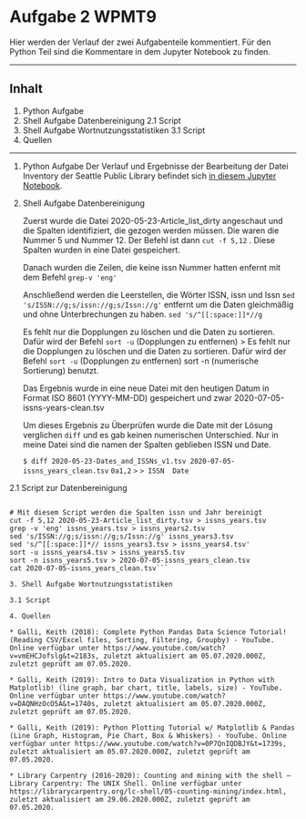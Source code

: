 # Aufgabe 2 WPMT9
Hier werden der Verlauf der zwei Aufgabenteile kommentiert. Für den Python Teil sind die Kommentare in dem Jupyter Notebook zu finden.

-----

## Inhalt
1. Python Aufgabe
2. Shell Aufgabe Datenbereinigung
2.1 Script
3. Shell Aufgabe Wortnutzungsstatistiken
3.1 Script
4. Quellen
------

1. Python Aufgabe
Der Verlauf und Ergebnisse der Bearbeitung der Datei Inventory der Seattle Public Library befindet sich [in diesem Jupyter Notebook](https://github.com/monalto/WPMT9.2/blob/master/Inventur%20der%20Seattle%20Public%20Library.ipynb).

2. Shell Aufgabe Datenbereinigung
 
    Zuerst wurde die Datei 2020-05-23-Article_list_dirty angeschaut und die Spalten identifiziert, die gezogen werden müssen. Die waren die Nummer 5 und Nummer 12. Der Befehl ist dann ```cut -f 5,12``` . Diese Spalten wurden in eine Datei gespeichert.

    Danach wurden die Zeilen, die keine issn Nummer hatten enfernt mit dem Befehl ```grep-v 'eng'```

    Anschließend werden die Leerstellen, die Wörter ISSN, issn und Issn s```ed 's/ISSN://g;s/issn://g;s/Issn://g'``` entfernt um die Daten gleichmäßig und ohne Unterbrechungen zu haben. ```sed 's/^[[:space:]]*//g```

    Es fehlt nur die Dopplungen zu löschen und die Daten zu sortieren. Dafür wird der Befehl ```sort -u``` (Dopplungen zu entfernen) > Es fehlt nur die Dopplungen zu löschen und die Daten zu sortieren. Dafür wird der Befehl ```sort -u``` (Dopplungen zu entfernen) sort -n (numerische Sortierung) benutzt.

    Das Ergebnis wurde in eine neue Datei mit den heutigen Datum in Format ISO 8601 (YYYY-MM-DD) gespeichert und zwar 2020-07-05-issns-years-clean.tsv

    Um dieses Ergebnis zu Überprüfen wurde die Date mit der Lösung verglichen ```diff``` und es gab keinen numerischen Unterschied. Nur in meine Datei sind die namen der Spalten geblieben ISSN und Date.
    
    ```$ diff 2020-05-23-Dates_and_ISSNs_v1.tsv 2020-07-05-issns_years_clean.tsv```
```0a1,2```
```>```
```> ISSN  Date```

2.1 Script zur Datenbereinigung
```#!/bin/bash

# Mit diesem Script werden die Spalten issn und Jahr bereinigt
cut -f 5,12 2020-05-23-Article_list_dirty.tsv > issns_years.tsv
grep -v 'eng' issns_years.tsv > issns_years2.tsv
sed 's/ISSN://g;s/issn://g;s/Issn://g' issns_years3.tsv
sed 's/^[[:space:]]*// issns_years3.tsv > issns_years4.tsv'
sort -u issns_years4.tsv > issns_years5.tsv
sort -n issns_years5.tsv > 2020-07-05-issns_years_clean.tsv
cat 2020-07-05-issns_years_clean.tsv```

3. Shell Aufgabe Wortnutzungsstatistiken

3.1 Script

4. Quellen

* Galli, Keith (2018): Complete Python Pandas Data Science Tutorial! (Reading CSV/Excel files, Sorting, Filtering, Groupby) - YouTube. Online verfügbar unter https://www.youtube.com/watch?v=vmEHCJofslg&t=2183s, zuletzt aktualisiert am 05.07.2020.000Z, zuletzt geprüft am 07.05.2020.

* Galli, Keith (2019): Intro to Data Visualization in Python with Matplotlib! (line graph, bar chart, title, labels, size) - YouTube. Online verfügbar unter https://www.youtube.com/watch?v=DAQNHzOcO5A&t=1740s, zuletzt aktualisiert am 05.07.2020.000Z, zuletzt geprüft am 07.05.2020.

* Galli, Keith (2019): Python Plotting Tutorial w/ Matplotlib & Pandas (Line Graph, Histogram, Pie Chart, Box & Whiskers) - YouTube. Online verfügbar unter https://www.youtube.com/watch?v=0P7QnIQDBJY&t=1739s, zuletzt aktualisiert am 05.07.2020.000Z, zuletzt geprüft am 07.05.2020.

* Library Carpentry (2016-2020): Counting and mining with the shell – Library Carpentry: The UNIX Shell. Online verfügbar unter https://librarycarpentry.org/lc-shell/05-counting-mining/index.html, zuletzt aktualisiert am 29.06.2020.000Z, zuletzt geprüft am 07.05.2020.
